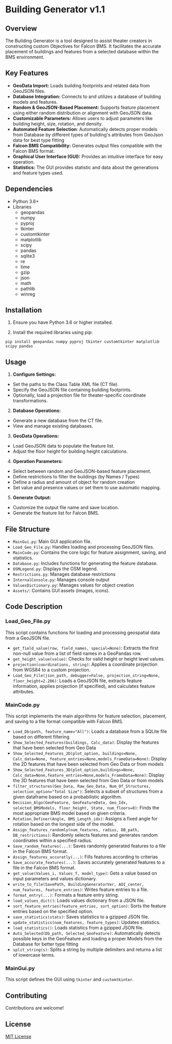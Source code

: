 # Building Generator v1.1

## Overview

The Building Generator is a tool designed to assist theater creators in constructing custom Objectives for Falcon BMS. It facilitates the accurate placement of buildings and features from a selected database within the BMS environment.

## Key Features

- **GeoData Import:** Loads building footprints and related data from GeoJSON files.
- **Database Integration:** Connects to and utilizes a database of building models and features.
- **Random & GeoJSON-Based Placement:** Supports feature placement using either random distribution or alignment with GeoJSON data.
- **Customizable Parameters:** Allows users to adjust parameters like building height, size, rotation, and density.
- **Automated Feature Selection**: Automatically detects proper models from Database by different types of building's attributes from GeoJson data for best type fitting
- **Falcon BMS Compatibility:** Generates output files compatible with the Falcon BMS format.
- **Graphical User Interface (GUI):** Provides an intuitive interface for easy operation.
- **Statistics:** The GUI provides statistic and data about the generations and feature types used.

## Dependencies

- Python 3.6+
- Libraries
  - geopandas
  - numpy
  - pyproj
  - tkinter
  - customtkinter
  - matplotlib
  - scipy
  - pandas
  - sqlite3
  - re
  - time
  - gzip
  - json
  - math
  - pathlib
  - winreg

## Installation

1. Ensure you have Python 3.6 or higher installed.
  
2. Install the required libraries using pip:
  
  ```
  pip install geopandas numpy pyproj tkinter customtkinter matplotlib scipy pandas
  ```
  

## Usage

1. **Configure Settings:**
  - Set the paths to the Class Table XML file (CT file).
  - Specify the GeoJSON file containing building footprints.
  - Optionally, load a projection file for theater-specific coordinate transformations.
2. **Database Operations:**
  - Generate a new database from the CT file.
  - View and manage existing databases.
3. **GeoData Operations:**
  - Load GeoJSON data to populate the feature list.
  - Adjust the floor height for building height calculations.
4. **Operation Parameters:**
  - Select between random and GeoJSON-based feature placement.
  - Define restrictions to filter the buildings (by Names / Types)
  - Define a radius and amount of object for random creation
  - Set value and presence values or set them to use automatic mapping.
5. **Generate Output:**
  - Customize the output file name and save location.
  - Generate the feature list for Falcon BMS.

## File Structure

- `MainGui.py`: Main GUI application file.
- `Load_Geo_File.py`: Handles loading and processing GeoJSON files.
- `MainCode.py`: Contains the core logic for feature assignment, saving, and statistics.
- `Database.py`: Includes functions for generating the feature database.
- `OSMLegend.py`: Displays the OSM legend.
- `Restrictions.py`: Manages database restrictions
- `InternalConsole.py`: Manages console output
- `ValuesDictionary.py`: Manages values for object creation
- `Assets/`: Contains GUI assets (images, icons).

## Code Description

### Load\_Geo\_File.py

This script contains functions for loading and processing geospatial data from a GeoJSON file.

- `get_field_value(row, field_names, special=None)`: Extracts the first non-null value from a list of field names in a GeoPandas row.
- `get_height_value(value)`: Checks for valid height or height level values.
- `projection(coordinations, string)`: Applies a coordinate projection from WGS84 to a custom projection.
- `Load_Geo_File(json_path, debugger=False, projection_string=None, floor_height=2.286)`: Loads a GeoJSON file, extracts feature information, applies projection (if specified), and calculates feature attributes.

### MainCode.py

This script implements the main algorithms for feature selection, placement, and saving to a file format compatible with Falcon BMS.

- `Load_Db(path, feature_name="All")`: Loads a database from a SQLite file based on different filtering
- `Show_Selected_Features(buildings, Calc_data)`: Display the features that have been selected from Geo Data
- `Show_Selected_Features_2D(plot_option, buildings=None, Calc_data=None, feature_entries=None,models_FrameData=None)`: Display the 2D features that have been selected from Geo Data or from models
- `Show_Selected_Features_3D(plot_option,buildings=None, Calc_data=None,feature_entries=None,models_FrameData=None)`: Display the 3D features that have been selected from Geo Data or from models
- `filter_structures(Geo_Data, Raw_Geo_Data, Num_Of_Structures, selection_option="Total Size")`: Selects a subset of structures from a given dataframe based on a probabilistic algorithm.
- `Decision_Algo(GeoFeature, GeoFeatureData, Geo_Idx, selected_BMSModels, floor_height, State, num_floors=0)`: Finds the most appropriate BMS model based on given criteria.
- `Rotation_Definer(Angle, BMS_Length_idx)`: Assigns a fixed angle for rotation based on the longest side of the model.
- `Assign_features_randomly(num_features, radius, DB_path, DB_restrictions)`: Randomly selects features and generates random coordinates within a specified radius.
- `Save_random_features(...)`: Saves randomly generated features to a file in the Falcon BMS format.
- `Assign_features_accuratly(...)`: Fills features according to criterias
- `Save_accurate_features(...)`: Saves accurately generated features to a file in the Falcon BMS format.
- `get_value(Values_i, Values_f, model_type)`: Gets a value based on input parameters and values dictionary.
- `write_to_file(SavePath, BuildingGeneratorVer, AOI_center, num_features, feature_entries)`: Writes feature entries to a file.
- `format_entry(...)`: Formats a feature entry string.
- `load_values_dict()`: Loads values dictionary from a JSON file.
- `sort_feature_entries(feature_entries, sort_option)`: Sorts the feature entries based on the specified option.
- `save_statistics(stats)`: Saves statistics to a gzipped JSON file.
- `update_statistics(num_features, feature_types)`: Updates statistics.
- `load_statistics()`: Loads statistics from a gzipped JSON file.
- `Auto_Selected(Db_path, Selected_GeoFeature)`: Automatically detects possible keys in the GeoFeature and loading a proper Models from the Database for better type fitting
- `split_string(s)`: Splits a string by multiple delimiters and returns a list of lowercase terms.

### MainGui.py

This script defines the GUI using `tkinter` and `customtkinter`.

## Contributing

Contributions are welcome!

## License

[MIT License](LICENSE)
